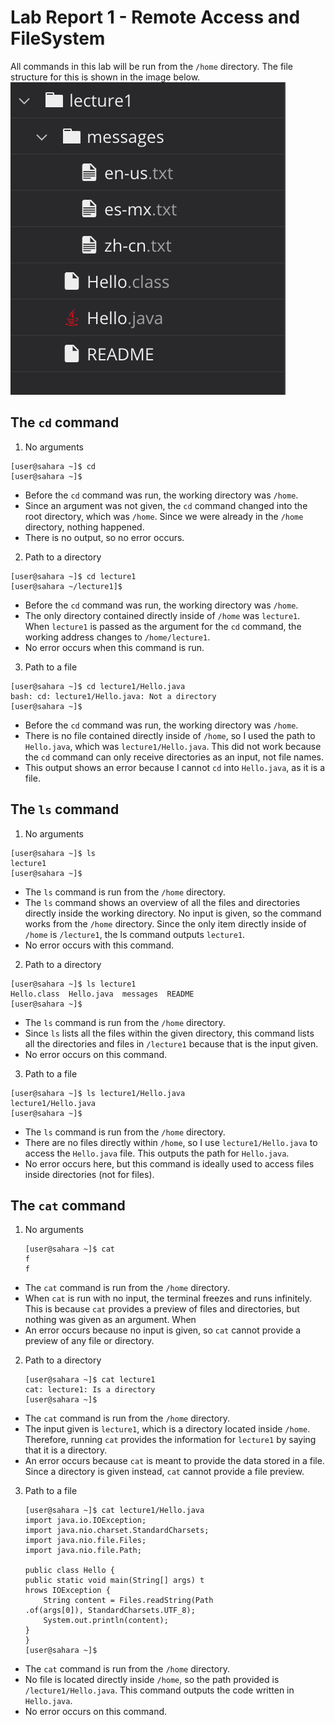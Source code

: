 # Lab Report 1 - Remote Access and FileSystem
All commands in this lab will be run from the `/home` directory. The file structure for this is shown in the image below.
![Image](/file_structure.png)

## The `cd` command
1. No arguments
```
[user@sahara ~]$ cd
[user@sahara ~]$ 
```
* Before the `cd` command was run, the working directory was `/home`.
* Since an argument was not given, the `cd` command changed into the root directory, which was `/home`. Since we were already in the `/home` directory, nothing happened.
* There is no output, so no error occurs.


2. Path to a directory
```
[user@sahara ~]$ cd lecture1
[user@sahara ~/lecture1]$ 
```
* Before the `cd` command was run, the working directory was `/home`.
* The only directory contained directly inside of `/home` was `lecture1`. When `lecture1` is passed as the argument for the `cd` command, the working address changes to `/home/lecture1`.
* No error occurs when this command is run.


3. Path to a file
```
[user@sahara ~]$ cd lecture1/Hello.java 
bash: cd: lecture1/Hello.java: Not a directory
[user@sahara ~]$
```
* Before the `cd` command was run, the working directory was `/home`.
* There is no file contained directly inside of `/home`, so I used the path to `Hello.java`, which was `lecture1/Hello.java`. This did not work because the `cd` command can only receive directories as an input, not file names.
* This output shows an error because I cannot `cd` into `Hello.java`, as it is a file.


## The `ls` command
1. No arguments
```
[user@sahara ~]$ ls
lecture1
[user@sahara ~]$ 
```
* The `ls` command is run from the `/home` directory.
* The `ls` command shows an overview of all the files and directories directly inside the working directory. No input is given, so the command works from the `/home` directory. Since the only item directly inside of `/home` is `/lecture1`, the ls command outputs `lecture1`.
* No error occurs with this command.


2. Path to a directory
```
[user@sahara ~]$ ls lecture1
Hello.class  Hello.java  messages  README
[user@sahara ~]$ 
```
* The `ls` command is run from the `/home` directory.
* Since `ls` lists all the files within the given directory, this command lists all the directories and files in `/lecture1` because that is the input given. 
* No error occurs on this command. 


3. Path to a file
```
[user@sahara ~]$ ls lecture1/Hello.java
lecture1/Hello.java
[user@sahara ~]$ 
```
* The `ls` command is run from the `/home` directory.
* There are no files directly within `/home`, so I use `lecture1/Hello.java` to access the `Hello.java` file. This outputs the path for `Hello.java`.
* No error occurs here, but this command is ideally used to access files inside directories (not for files).


## The `cat` command
1. No arguments
    ```
    [user@sahara ~]$ cat
    f
    f

    ```

* The `cat` command is run from the `/home` directory.
* When `cat` is run with no input, the terminal freezes and runs infinitely. This is because `cat` provides a preview of files and directories, but nothing was given as an argument. When 
* An error occurs because no input is given, so `cat` cannot provide a preview of any file or directory.


2. Path to a directory
    ```
    [user@sahara ~]$ cat lecture1
    cat: lecture1: Is a directory
    [user@sahara ~]$ 
    ```
* The `cat` command is run from the `/home` directory.
* The input given is `lecture1`, which is a directory located inside `/home`. Therefore, running `cat` provides the information for `lecture1` by saying that it is a directory.
* An error occurs because `cat` is meant to provide the data stored in a file. Since a directory is given instead, `cat` cannot provide a file preview.


3. Path to a file
    ```
    [user@sahara ~]$ cat lecture1/Hello.java
    import java.io.IOException;
    import java.nio.charset.StandardCharsets;
    import java.nio.file.Files;
    import java.nio.file.Path;

    public class Hello {
    public static void main(String[] args) t
    hrows IOException {
        String content = Files.readString(Path
    .of(args[0]), StandardCharsets.UTF_8);    
        System.out.println(content);
    }
    }
    [user@sahara ~]$ 
    ```

* The `cat` command is run from the `/home` directory.
* No file is located directly inside `/home`, so the path provided is `/lecture1/Hello.java`. This command outputs the code written in `Hello.java`.
* No error occurs on this command.